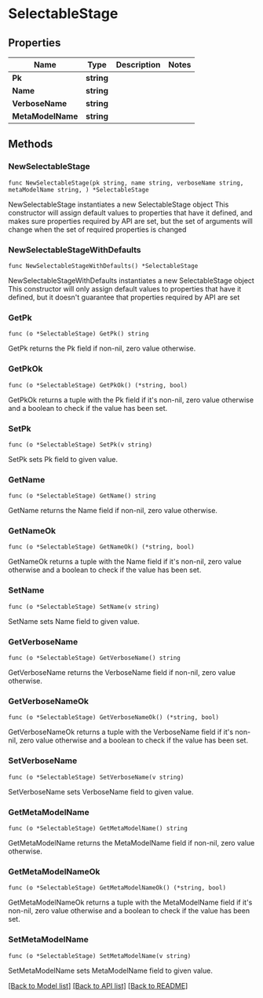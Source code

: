 # SelectableStage

## Properties

Name | Type | Description | Notes
------------ | ------------- | ------------- | -------------
**Pk** | **string** |  | 
**Name** | **string** |  | 
**VerboseName** | **string** |  | 
**MetaModelName** | **string** |  | 

## Methods

### NewSelectableStage

`func NewSelectableStage(pk string, name string, verboseName string, metaModelName string, ) *SelectableStage`

NewSelectableStage instantiates a new SelectableStage object
This constructor will assign default values to properties that have it defined,
and makes sure properties required by API are set, but the set of arguments
will change when the set of required properties is changed

### NewSelectableStageWithDefaults

`func NewSelectableStageWithDefaults() *SelectableStage`

NewSelectableStageWithDefaults instantiates a new SelectableStage object
This constructor will only assign default values to properties that have it defined,
but it doesn't guarantee that properties required by API are set

### GetPk

`func (o *SelectableStage) GetPk() string`

GetPk returns the Pk field if non-nil, zero value otherwise.

### GetPkOk

`func (o *SelectableStage) GetPkOk() (*string, bool)`

GetPkOk returns a tuple with the Pk field if it's non-nil, zero value otherwise
and a boolean to check if the value has been set.

### SetPk

`func (o *SelectableStage) SetPk(v string)`

SetPk sets Pk field to given value.


### GetName

`func (o *SelectableStage) GetName() string`

GetName returns the Name field if non-nil, zero value otherwise.

### GetNameOk

`func (o *SelectableStage) GetNameOk() (*string, bool)`

GetNameOk returns a tuple with the Name field if it's non-nil, zero value otherwise
and a boolean to check if the value has been set.

### SetName

`func (o *SelectableStage) SetName(v string)`

SetName sets Name field to given value.


### GetVerboseName

`func (o *SelectableStage) GetVerboseName() string`

GetVerboseName returns the VerboseName field if non-nil, zero value otherwise.

### GetVerboseNameOk

`func (o *SelectableStage) GetVerboseNameOk() (*string, bool)`

GetVerboseNameOk returns a tuple with the VerboseName field if it's non-nil, zero value otherwise
and a boolean to check if the value has been set.

### SetVerboseName

`func (o *SelectableStage) SetVerboseName(v string)`

SetVerboseName sets VerboseName field to given value.


### GetMetaModelName

`func (o *SelectableStage) GetMetaModelName() string`

GetMetaModelName returns the MetaModelName field if non-nil, zero value otherwise.

### GetMetaModelNameOk

`func (o *SelectableStage) GetMetaModelNameOk() (*string, bool)`

GetMetaModelNameOk returns a tuple with the MetaModelName field if it's non-nil, zero value otherwise
and a boolean to check if the value has been set.

### SetMetaModelName

`func (o *SelectableStage) SetMetaModelName(v string)`

SetMetaModelName sets MetaModelName field to given value.



[[Back to Model list]](../README.md#documentation-for-models) [[Back to API list]](../README.md#documentation-for-api-endpoints) [[Back to README]](../README.md)


